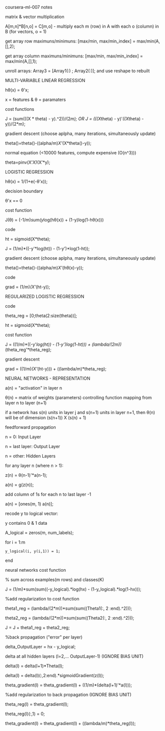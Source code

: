 coursera-ml-007 notes

matrix & vector multiplication

A[m,n]*B[n,o] = C[m,o] - multiply each m (row) in A with each o (column) in B (for vectors, o = 1)

get array row maximuns/minimuns: [max/min, max/min_index] = max/min(A,[],2);

get array column maximuns/minimuns: [max/min, max/min_index] = max/min(A,[],1);

unroll arrays:  Array3 = [Array1(:) ; Array2(:)]; and use reshape to rebuilt

MULTI-VARIABLE LINEAR REGRESSION

hθ(x) = θ'x;

x = features & θ = paramaters

cost functions

J = (sum(((X * theta) - y).^2))/(2*m); OR
J = (((X*theta) - y)'*((X*theta) - y))/(2*m);

gradient descent (choose aplpha, many iterations, simultaneously update)

theta()=theta()-((alpha/m)*X'*(X*theta()-y));

normal equation (<10000 features, compute expensive (O(n^3)))

theta=pinv(X’*X)*(X’*y);

LOGISTIC REGRESSION

hθ(x) = 1/(1+e(-θ'x)); 

decision boundary

θ'x == 0

cost function

J(θ) = (-1/m)*sum(y*log(hθ(x)) + (1-y)log(1-hθ(x)))

code

ht = sigmoid(X*theta);

J = (1/m)*((-y'*log(ht)) - (1-y')*log(1-ht));

gradient descent (choose aplpha, many iterations, simultaneously update)

theta()=theta()-((alpha/m)*X'*(hθ(x)-y));

code

grad = (1/m)*(X'*(ht-y));

REGULARIZED LOGISTIC REGRESSION

code

theta_reg = [0;theta(2:size(theta))];

ht = sigmoid(X*theta);

cost function

J = ((1/m)*((-y'*log(ht)) - (1-y')*log(1-ht))) + (lambda/(2*m))*(theta_reg'*theta_reg);

gradient descent

grad = ((1/m)*(X'*(ht-y))) + ((lambda/m)*theta_reg);

NEURAL NETWORKS - REPRESENTATION

a(n) = "activation" in layer n

θ(n) = matrix of weights (parameters) controlling function mapping from layer n to layer (n+1)

if a network has s(n) units in layer j and s(n+1) units in layer n+1, then θ(n) will be of dimension (s(n+1)) X (s(n) + 1)

feedforward propagation

n = 0: Input Layer

n = last layer:  Output Layer

n = other:  Hidden Layers

for any layer n (where n > 1):

z(n) = θ(n-1)'*a(n-1);

a(n) = g(z(n)); 

add column of 1s for each n to last layer -1

a(n) = [ones(m, 1) a(n)];

recode y to logical vector:

y contains 0 & 1 data

A_logical = zeros(m, num_labels);

for i = 1:m

	y_logical(i, y(i,1)) = 1;

end

neural networks cost function

% sum across examples(m rows) and classes(K)

J = (1/m)*sum(sum((-y_logical).*log(hx) - (1-y_logical).*log(1-hx)));

%add regularization to cost function

theta1_reg = (lambda/(2*m))*sum(sum((Theta1(:, 2 :end).^2)));

theta2_reg = (lambda/(2*m))*sum(sum((Theta2(:, 2 :end).^2)));

J = J + theta1_reg + theta2_reg;

%back propagation ("error" per layer)

delta_OutputLayer = hx - y_logical;

delta at all hidden layers (l=2,... OutputLayer-1) (IGNORE BIAS UNIT)

delta(l) = delta(l+1)*Theta(l);

delta(l) = delta(l)(:,2:end).*sigmoidGradient(z(l));

theta_gradient(l) = theta_gradient(l) + ((1/m)*(delta(l+1)'*a(l)));

%add regularization to back propagation (IGNORE BIAS UNIT)

theta_reg(l) = theta_gradient(l);

theta_reg(l)(:,1) = 0;

theta_gradient(l) = theta_gradient(l) + ((lambda/m)*theta_reg(l));
